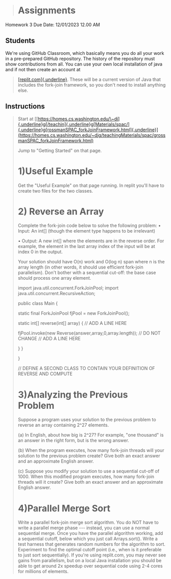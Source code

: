 > 
># Assignments
Homework 3
Due Date: 12/01/2023 12.00 AM

## Students

We're using GitHub Classroom, which basically means you do all your work in a pre-prepared GitHub repository.
The history of the repository must show contributions from all.
You can use your own local installation of java and if not then create an account at
> [[replit.com]{.underline}](http://replit.com/). These will be a current version of Java that
> includes the fork-join framework, so you don't need to install anything else.

## Instructions

> Start at [[https://homes.cs.washington.edu/\~dj]{.underline}g[/teachin]{.underline}g[Materials/spac/]{.underline}g[rossmanSPAC_forkJoinFramework.html]{.underline}](https://homes.cs.washington.edu/~djg/teachingMaterials/spac/grossmanSPAC_forkJoinFramework.html)
>
> 
> Jump to "Getting Started" on that page.
>
> # 1)Useful Example
>
> Get the "Useful Example" on that page running. In replit you'll have
> to create two files for the two classes.
>
> # 2) Reverse an Array
>
> Complete the fork-join code below to solve the following problem: •
> Input: An int\[\] (though the element type happens to be irrelevant)
>
> • Output: A new int\[\] where the elements are in the reverse order.
> For example, the element in the last array index of the input will be
> at index 0 in the output.
>
> Your solution should have O(n) work and O(log n) span where n is the
> array length (in other words, it should use efficient fork-join
> parallelism). Don't bother with a sequential cut-off: the base case
> should process one array element.
>
> import java.util.concurrent.ForkJoinPool; import
> java.util.concurrent.RecursiveAction;
>
> public class Main {
>
> static final ForkJoinPool fjPool = new ForkJoinPool();
>
> static int\[\] reverse(int\[\] array) { // ADD A LINE HERE
>
> fjPool.invoke(new Reverse(answer,array,0,array.length)); // DO NOT
> CHANGE // ADD A LINE HERE
>
> } }
>
> }
>
> // DEFINE A SECOND CLASS TO CONTAIN YOUR DEFINITION OF REVERSE AND
> COMPUTE
>
> # 3)Analyzing the Previous Problem
>
> Suppose a program uses your solution to the previous problem to
> reverse an array containing 2\^27 elements.
>
> (a\) In English, about how big is 2\^27? For example, "one thousand" is an answer in the right form, but is the wrong answer.
>
> (b\) When the program executes, how many fork-join threads will your solution to the previous problem create? Give both an exact answer and
> an approximate English answer.
>
> (c\) Suppose you modify your solution to use a sequential cut-off of
> 1000. When this modified program executes, how many fork-join threads
> will it create? Give both an exact answer and an approximate English
> answer.
>
> # 4)Parallel Merge Sort
>
> Write a parallel fork-join merge sort algorithm. You do NOT have to
> write a parallel merge phase --- instead, you can use a normal
> sequential merge. Once you have the parallel algorithm working, add a
> sequential cutoff, below which you just call Arrays.sort(). Write a
> test harness that generates random numbers for the algorithm to sort.
> Experiment to find the optimal cutoff point (i.e., when is it
> preferable to just sort sequentially). If you're using replit.com, you
> may never see gains from parallelism, but on a local Java installation
> you should be able to get around 2x speedup over sequential code using
> 2-4 cores for millions of elements.


